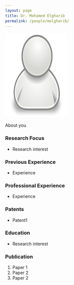 ```yaml
---
layout: page
title: Dr. Mohamed Elgharib
permalink: /people/melgharib/
---
```

![melgharib](/people/melgharib/small.png)


About you

### Research Focus
- Research interest 


### Previous Experience
- Experience


### Professional Experience
- Experience


### Patents
- Patent1


### Education
- Research interest 


### Publication 
1. Paper 1
2. Paper 2
3. Paper 2




